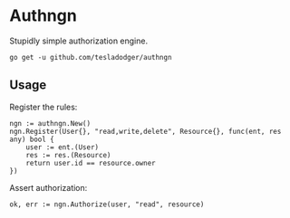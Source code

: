 # Authngn

Stupidly simple authorization engine.

```
go get -u github.com/tesladodger/authngn
```

## Usage

Register the rules:

```
ngn := authngn.New()
ngn.Register(User{}, "read,write,delete", Resource{}, func(ent, res any) bool {
    user := ent.(User)
    res := res.(Resource)
    return user.id == resource.owner
})
```

Assert authorization:
```
ok, err := ngn.Authorize(user, "read", resource)
```

